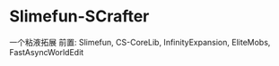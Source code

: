 # Slimefun-SCrafter
一个粘液拓展
前置:
Slimefun,
CS-CoreLib,
InfinityExpansion,
EliteMobs,
FastAsyncWorldEdit

